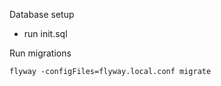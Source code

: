 Database setup
- run init.sql

Run migrations

```
flyway -configFiles=flyway.local.conf migrate
```
